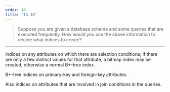 ```yaml
---
order: 10
title: '14.10'
---
```

> Suppose you are given a database schema and some queries that are executed frequently. 
> How would you use the above information to decide what indices to create? 

--------------------------------

Indices on any attributes on which there are selection conditions; if there are only a 
few distinct values for that attribute, a bitmap index may be created, otherwise a normal 
B+-tree index. 

B+-tree indices on primary-key and foreign-key attributes. 

Also indices on attributes that are involved in join conditions in the queries. 
